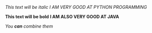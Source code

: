 *This text will be italic*
_I AM VERY GOOD  AT PYTHON PROGRAMMING_

**This text will be bold**
__I AM ALSO VERY GOOD AT JAVA__

_You **can** combine them_
